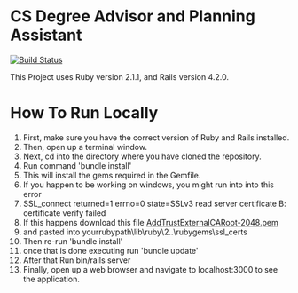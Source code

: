 # CS Degree Advisor and Planning Assistant
[![Build Status](http://162.243.137.213/buildStatus/icon?job=cs-degree-advisor-master)](http://162.243.137.213/job/cs-degree-advisor-master/)

This Project uses Ruby version 2.1.1, and Rails version 4.2.0.  

# How To Run Locally
1.  First, make sure you have the correct version of Ruby and Rails installed.
2.  Then, open up a terminal window.
3.  Next, cd into the directory where you have cloned the repository.
4.  Run command 'bundle install'
5.  This will install the gems required in the Gemfile.
6.  If you happen to be working on windows, you might run into into this error
7.  SSL_connect returned=1 errno=0 state=SSLv3 read server certificate B: certificate verify failed
8.  If this happens download this file [AddTrustExternalCARoot-2048.pem](https://raw.githubusercontent.com/rubygems/rubygems/master/lib/rubygems/ssl_certs/AddTrustExternalCARoot-2048.pem)
9.  and pasted into yourrubypath\lib\ruby\2..\rubygems\ssl_certs
10. Then re-run 'bundle install'
11. once that is done executing run 'bundle update'
12. After that Run bin/rails server
13. Finally, open up a web browser and navigate to localhost:3000 to see the application.

